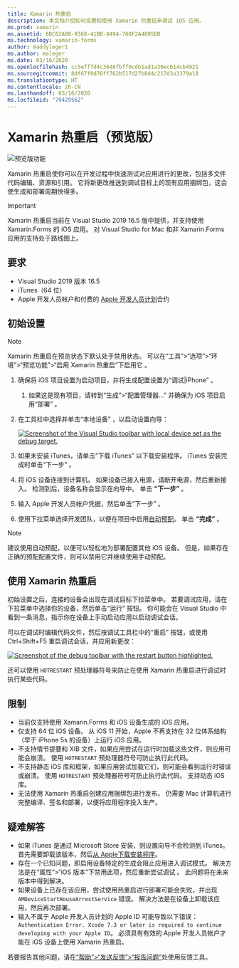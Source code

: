 ```yaml
---
title: Xamarin 热重启
description: 本文档介绍如何设置和使用 Xamarin 热重启来调试 iOS 应用。
ms.prod: xamarin
ms.assetid: 6BC62A88-9368-41BB-8494-760F2A4805DB
ms.technology: xamarin-forms
author: maddyleger1
ms.author: maleger
ms.date: 03/16/2020
ms.openlocfilehash: cc5efffd4c3646fbff9cdb1ad1a30ec614cb4921
ms.sourcegitcommit: 8df67f0d76ff762b517d27b8d4c217d3a3379a18
ms.translationtype: HT
ms.contentlocale: zh-CN
ms.lasthandoff: 03/16/2020
ms.locfileid: "79429562"
---
```

# <a name="xamarin-hot-restart-preview"></a>Xamarin 热重启（预览版）

![预览版功能](~/media/shared/preview.png)

Xamarin 热重启使你可以在开发过程中快速测试对应用进行的更改，包括多文件代码编辑、资源和引用。 它将新更改推送到调试目标上的现有应用捆绑包，这会使生成和部署周期快得多。

> [!IMPORTANT]
> Xamarin 热重启当前在 Visual Studio 2019 16.5 版中提供，并支持使用 Xamarin.Forms 的 iOS 应用。 对 Visual Studio for Mac 和非 Xamarin.Forms 应用的支持处于路线图上。

## <a name="requirements"></a>要求

- Visual Studio 2019 版本 16.5
- iTunes（64 位）
- Apple 开发人员帐户和付费的 [Apple 开发人员计划](https://developer.apple.com/programs)合约


## <a name="initial-setup"></a>初始设置

> [!NOTE]
> Xamarin 热重启在预览状态下默认处于禁用状态。 可以在“工具”>“选项”>“环境”>“预览功能”>“启用 Xamarin 热重启”下启用它  。

1. 确保将 iOS 项目设置为启动项目，并将生成配置设置为“调试|iPhone”  。

   1. 如果这是现有项目，请转到“生成”>“配置管理器...”  并确保为 iOS 项目启用“部署”  。

2. 在工具栏中选择并单击“本地设备”  ，以启动设置向导：

    [![](hot-restart-images/toolbar.png "Screenshot of the Visual Studio toolbar with local device set as the debug target.")](hot-restart-images/toolbar.png)

3. 如果未安装 iTunes，请单击“下载 iTunes”  以下载安装程序。 iTunes 安装完成时单击“下一步”  。

4. 将 iOS 设备连接到计算机。 如果设备已接入电源，请断开电源，然后重新接入。 检测到后，设备名称会显示在向导中。 单击 **“下一步”** 。

5. 输入 Apple 开发人员帐户凭据，然后单击“下一步”  。

6. 使用下拉菜单选择开发团队，以便在项目中启用[自动预配](~/ios/get-started/installation/device-provisioning/automatic-provisioning.md)。 单击 **“完成”** 。

> [!NOTE]
> 建议使用自动预配，以便可以轻松地为部署配置其他 iOS 设备。 但是，如果存在正确的预配配置文件，则可以禁用它并继续使用手动预配。

## <a name="use-xamarin-hot-restart"></a>使用 Xamarin 热重启
初始设置之后，连接的设备会出现在调试目标下拉菜单中。 若要调试应用，请在下拉菜单中选择你的设备，然后单击“运行”  按钮。 你可能会在 Visual Studio 中看到一条消息，指示你在设备上手动启动应用以启动调试会话。

可以在调试时编辑代码文件，然后按调试工具栏中的“重启”  按钮，或使用 Ctrl+Shift+F5  重启调试会话，并应用新更改：

[![](hot-restart-images/restart.png "Screenshot of the debug toolbar with the restart button highlighted.")](hot-restart-images/toolbar.png)

还可以使用 `HOTRESTART` 预处理器符号来防止在使用 Xamarin 热重启进行调试时执行某些代码。

## <a name="limitations"></a>限制

- 当前仅支持使用 Xamarin.Forms 和 iOS 设备生成的 iOS 应用。
- 仅支持 64 位 iOS 设备。 从 iOS 11 开始，Apple 不再支持在 32 位体系结构（早于 iPhone 5s 的设备）上运行 iOS 应用。
- 不支持情节提要和 XIB 文件，如果应用尝试在运行时加载这些文件，则应用可能会崩溃。 使用 `HOTRESTART` 预处理器符号可防止执行此代码。
- 不支持静态 iOS 库和框架，如果应用尝试加载它们，则可能会看到运行时错误或崩溃。 使用 `HOTRESTART` 预处理器符号可防止执行此代码。 支持动态 iOS 库。
- 无法使用 Xamarin 热重启创建应用捆绑包进行发布。 仍需要 Mac 计算机进行完整编译、签名和部署，以便将应用程序投入生产。

## <a name="troubleshoot"></a>疑难解答

- 如果 iTunes 是通过 Microsoft Store 安装，则设置向导不会检测到 iTunes。 首先需要卸载该版本，然后[从 Apple下载安装程序](https://go.microsoft.com/fwlink/?linkid=2101014)。
- 存在一个已知问题，即启用设备特定的生成会阻止应用进入调试模式。 解决方法是在“属性”>“iOS 版本”下禁用此项，然后重新尝试调试  。 此问题将在未来版本中得到解决。
- 如果设备上已存在该应用，尝试使用热重启进行部署可能会失败，并出现 `AMDeviceStartHouseArrestService` 错误。 解决方法是在设备上卸载该应用，然后再次部署。
- 输入不属于 Apple 开发人员计划的 Apple ID 可能导致以下错误：`Authentication Error. Xcode 7.3 or later is required to continue developing with your Apple ID`。 必须具有有效的 Apple 开发人员帐户才能在 iOS 设备上使用 Xamarin 热重启。 

若要报告其他问题，请在[“帮助”>“发送反馈”>“报告问题”](/visualstudio/ide/feedback-options?view=vs-2019#report-a-problem)处使用反馈工具。
